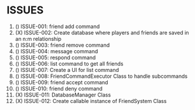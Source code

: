 # ISSUES

1. () ISSUE-001: friend add command
2. (X) ISSUE-002: Create database where players and friends are saved in an n:m relationship
3. () ISSUE-003: friend remove command
4. () ISSUE-004: message command
5. () ISSUE-005: respond command
6. () ISSUE-006: list command to get all friends
7. () ISSUE-007: Create a UI for list command
8. () ISSUE-008: FriendCommandExecutor Class to handle subcommands
9. () ISSUE-009: friend accept command
10. () ISSUE-010: friend deny command
11. (X) ISSUE-011: DatabaseManager Class
12. (X) ISSUE-012: Create callable instance of FriendSystem Class